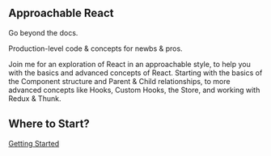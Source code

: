 ## Approachable React

Go beyond the docs.

Production-level code & concepts for newbs & pros.

Join me for an exploration of React in an approachable style, to help you with the basics and advanced concepts of React. Starting with the basics of the Component structure and Parent
& Child relationships, to more advanced concepts like Hooks, Custom Hooks, the Store, and working with Redux & Thunk.

## Where to Start?

[Getting Started](./Getting-Started/Getting-Started.md)
